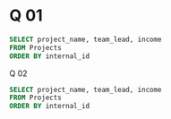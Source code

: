 # Q 01
```sql
SELECT project_name, team_lead, income
FROM Projects
ORDER BY internal_id
```

Q 02
```sql
SELECT project_name, team_lead, income
FROM Projects
ORDER BY internal_id
```
